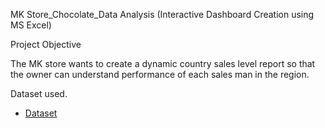 MK Store_Chocolate_Data Analysis (Interactive Dashboard Creation using MS Excel)

Project Objective 

The MK store wants to create a dynamic country sales level report so that the owner can understand performance of each sales man in the region.

Dataset used.

- <a href="https://github.com/Mkiza-Netizen/Data-Analysis-Dashboard/blob/main/CHOCOLATE%20ANALYSIS.xlsx">Dataset</a>



